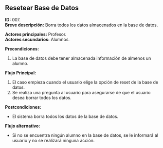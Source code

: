 ## Resetear Base de Datos

**ID:** 007.  
**Breve descripción:** Borra todos los datos almacenados en la base de datos.

**Actores principales:** Profesor.  
**Actores secundarios:** Alumnos.

**Precondiciones:**

1. La base de datos debe tener almacenada información de almenos un alumno.

**Flujo Principal:**

1. El caso empieza cuando el usuario elige la opción de reset de la base de datos.
2. Se realiza una pregunta al usuario para asegurarse de que el usuario desea borrar todos los datos.

**Postcondiciones:**

* El sistema borra todos los datos de la base de datos.

**Flujo alternativo:**

* Si no se encuentra ningún alumno en la base de datos, se le informará al usuario y no se realizará ninguna acción.
